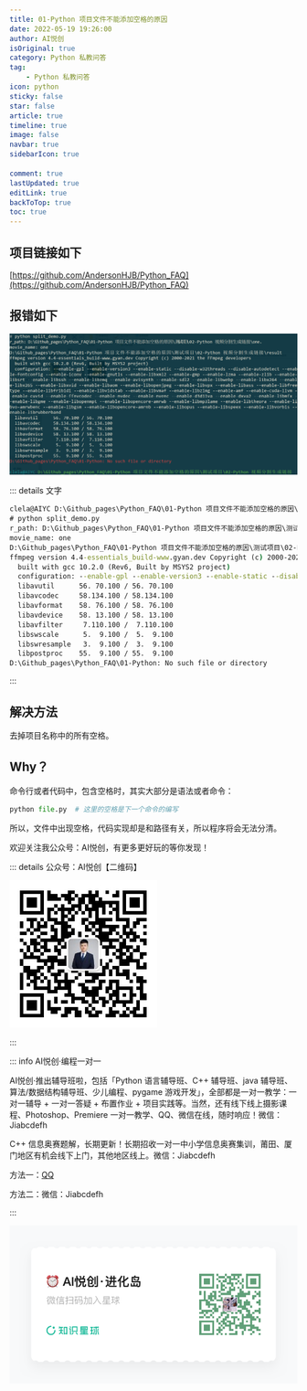 ```yaml
---
title: 01-Python 项目文件不能添加空格的原因
date: 2022-05-19 19:26:00
author: AI悦创
isOriginal: true
category: Python 私教问答
tag:
    - Python 私教问答
icon: python
sticky: false
star: false
article: true
timeline: true
image: false
navbar: true
sidebarIcon: true

comment: true
lastUpdated: true
editLink: true
backToTop: true
toc: true
---
```


## 项目链接如下

[https://github.com/AndersonHJB/Python_FAQ](https://github.com/AndersonHJB/Python_FAQ)



## 报错如下

![image-20220519194710393](./bq.assets/image-20220519194710393.png)

::: details 文字

```cmd
clela@AIYC D:\Github_pages\Python_FAQ\01-Python 项目文件不能添加空格的原因\测试项目\02-Python 视频分割生成链接
# python split_demo.py
r_path: D:\Github_pages\Python_FAQ\01-Python 项目文件不能添加空格的原因\测试项目\02-Python 视频分割生成链接\one.
movie_name: one
D:\Github_pages\Python_FAQ\01-Python 项目文件不能添加空格的原因\测试项目\02-Python 视频分割生成链接\result
ffmpeg version 4.4-essentials_build-www.gyan.dev Copyright (c) 2000-2021 the FFmpeg developers
  built with gcc 10.2.0 (Rev6, Built by MSYS2 project)
  configuration: --enable-gpl --enable-version3 --enable-static --disable-w32threads --disable-autodetect --enable-fontconfig --enable-iconv --enable-gnutls --enable-libxml2 --enable-gmp --enable-lzma --enable-zlib --enable-libsrt --enable-libssh --enable-libzmq --enable-avisynth --enable-sdl2 --enable-libwebp --enable-libx264 --enable-libx265 --enable-libxvid --enable-libaom --enable-libopenjpeg --enable-libvpx --enable-libass --enable-libfreetype --enable-libfribidi --enable-libvidstab --enable-libvmaf --enable-libzimg --enable-amf --enable-cuda-llvm --enable-cuvid --enable-ffnvcodec --enable-nvdec --enable-nvenc --enable-d3d11va --enable-dxva2 --enable-libmfx --enable-libgme --enable-libopenmpt --enable-libopencore-amrwb --enable-libmp3lame --enable-libtheora --enable-libvo-amrwbenc --enable-libgsm --enable-libopencore-amrnb --enable-libopus --enable-libspeex --enable-libvorbis --enable-librubberband
  libavutil      56. 70.100 / 56. 70.100
  libavcodec     58.134.100 / 58.134.100
  libavformat    58. 76.100 / 58. 76.100
  libavdevice    58. 13.100 / 58. 13.100
  libavfilter     7.110.100 /  7.110.100
  libswscale      5.  9.100 /  5.  9.100
  libswresample   3.  9.100 /  3.  9.100
  libpostproc    55.  9.100 / 55.  9.100
D:\Github_pages\Python_FAQ\01-Python: No such file or directory
```

:::

## 解决方法

去掉项目名称中的所有空格。



## Why？

命令行或者代码中，包含空格时，其实大部分是语法或者命令：

```python
python file.py  # 这里的空格是下一个命令的编写
```

所以，文件中出现空格，代码实现却是和路径有关，所以程序将会无法分清。

欢迎关注我公众号：AI悦创，有更多更好玩的等你发现！

::: details 公众号：AI悦创【二维码】

![](/gzh.jpg)

:::

::: info AI悦创·编程一对一

AI悦创·推出辅导班啦，包括「Python 语言辅导班、C++ 辅导班、java 辅导班、算法/数据结构辅导班、少儿编程、pygame 游戏开发」，全部都是一对一教学：一对一辅导 + 一对一答疑 + 布置作业 + 项目实践等。当然，还有线下线上摄影课程、Photoshop、Premiere 一对一教学、QQ、微信在线，随时响应！微信：Jiabcdefh

C++ 信息奥赛题解，长期更新！长期招收一对一中小学信息奥赛集训，莆田、厦门地区有机会线下上门，其他地区线上。微信：Jiabcdefh

方法一：[QQ](http://wpa.qq.com/msgrd?v=3&uin=1432803776&site=qq&menu=yes)

方法二：微信：Jiabcdefh

:::

![](/zsxq.jpg)



